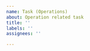 ```yaml
---
name: Task (Operations)
about: Operation related task
title: ''
labels: ''
assignees: ''

---
```



